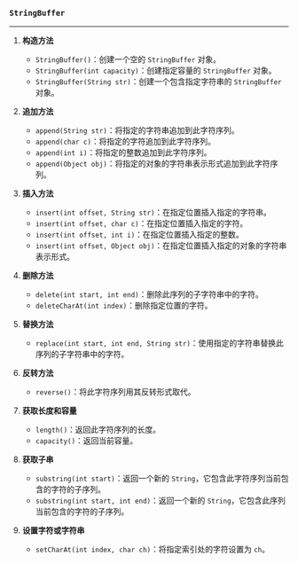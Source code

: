 ### `StringBuffer`

--------------

1. **构造方法**
   - `StringBuffer()`：创建一个空的 `StringBuffer` 对象。
   - `StringBuffer(int capacity)`：创建指定容量的 `StringBuffer` 对象。
   - `StringBuffer(String str)`：创建一个包含指定字符串的 `StringBuffer` 对象。

2. **追加方法**
   - `append(String str)`：将指定的字符串追加到此字符序列。
   - `append(char c)`：将指定的字符追加到此字符序列。
   - `append(int i)`：将指定的整数追加到此字符序列。
   - `append(Object obj)`：将指定的对象的字符串表示形式追加到此字符序列。

3. **插入方法**
   - `insert(int offset, String str)`：在指定位置插入指定的字符串。
   - `insert(int offset, char c)`：在指定位置插入指定的字符。
   - `insert(int offset, int i)`：在指定位置插入指定的整数。
   - `insert(int offset, Object obj)`：在指定位置插入指定的对象的字符串表示形式。

4. **删除方法**
   - `delete(int start, int end)`：删除此序列的子字符串中的字符。
   - `deleteCharAt(int index)`：删除指定位置的字符。

5. **替换方法**
   - `replace(int start, int end, String str)`：使用指定的字符串替换此序列的子字符串中的字符。

6. **反转方法**
   - `reverse()`：将此字符序列用其反转形式取代。

7. **获取长度和容量**
   - `length()`：返回此字符序列的长度。
   - `capacity()`：返回当前容量。

8. **获取子串**
   - `substring(int start)`：返回一个新的 `String`，它包含此字符序列当前包含的字符的子序列。
   - `substring(int start, int end)`：返回一个新的 `String`，它包含此序列当前包含的字符的子序列。

9. **设置字符或字符串**
   - `setCharAt(int index, char ch)`：将指定索引处的字符设置为 `ch`。